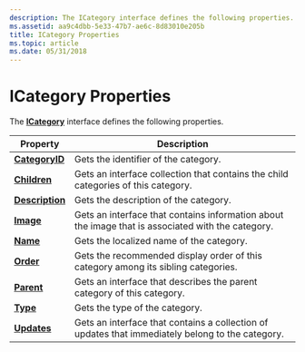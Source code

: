 ```yaml
---
description: The ICategory interface defines the following properties.
ms.assetid: aa9c4dbb-5e33-47b7-ae6c-8d83010e205b
title: ICategory Properties
ms.topic: article
ms.date: 05/31/2018
---
```


# ICategory Properties

The [**ICategory**](/windows/desktop/api/Wuapi/nn-wuapi-icategory) interface defines the following properties.



| Property                                     | Description                                                                                       |
|----------------------------------------------|---------------------------------------------------------------------------------------------------|
| [**CategoryID**](/windows/desktop/api/Wuapi/nf-wuapi-icategory-get_categoryid)   | Gets the identifier of the category.                                                              |
| [**Children**](/windows/desktop/api/Wuapi/nf-wuapi-icategory-get_children)       | Gets an interface collection that contains the child categories of this category.                 |
| [**Description**](/windows/desktop/api/Wuapi/nf-wuapi-icategory-get_description) | Gets the description of the category.                                                             |
| [**Image**](/windows/desktop/api/Wuapi/nf-wuapi-icategory-get_image)             | Gets an interface that contains information about the image that is associated with the category. |
| [**Name**](/windows/desktop/api/Wuapi/nf-wuapi-icategory-get_name)               | Gets the localized name of the category.                                                          |
| [**Order**](/windows/desktop/api/Wuapi/nf-wuapi-icategory-get_order)             | Gets the recommended display order of this category among its sibling categories.                 |
| [**Parent**](/windows/desktop/api/Wuapi/nf-wuapi-icategory-get_parent)           | Gets an interface that describes the parent category of this category.                            |
| [**Type**](/windows/desktop/api/Wuapi/nf-wuapi-icategory-get_type)               | Gets the type of the category.                                                                    |
| [**Updates**](/windows/desktop/api/Wuapi/nf-wuapi-icategory-get_updates)         | Gets an interface that contains a collection of updates that immediately belong to the category.  |



 

 

 




